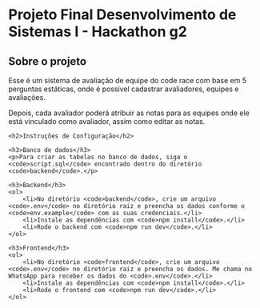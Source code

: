 <h1>Projeto Final Desenvolvimento de Sistemas I - Hackathon g2</h1>
    
<h2>Sobre o projeto</h2>
    <p>Esse é um sistema de avaliação de equipe do code race com base em 5 perguntas estáticas, onde é possível cadastrar avaliadores, equipes e avaliações.</p>
    <p>Depois, cada avaliador poderá atribuir as notas para as equipes onde ele está vinculado como avaliador, assim como editar as notas.</p>
    
    <h2>Instruções de Configuração</h2>
    
    <h3>Banco de dados</h3>
    <p>Para criar as tabelas no banco de dados, siga o <code>script.sql</code> encontrado dentro do diretório <code>backend</code>.</p>
    
    <h3>Backend</h3>
    <ol>
        <li>No diretório <code>backend</code>, crie um arquivo <code>.env</code> no diretório raiz e preencha os dados conforme o <code>env.example</code> com as suas credenciais.</li>
        <li>Instale as dependências com <code>npm install</code>.</li>
        <li>Rode o backend com <code>npm run dev</code>.</li>
    </ol>
    
    <h3>Frontend</h3>
    <ol>
        <li>No diretório <code>frontend</code>, crie um arquivo <code>.env</code> no diretório raiz e preencha os dados. Me chama no WhatsApp para receber os dados do <code>.env</code>.</li>
        <li>Instale as dependências com <code>npm install</code>.</li>
        <li>Rode o frontend com <code>npm run dev</code>.</li>
    </ol>

